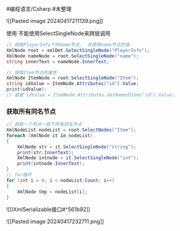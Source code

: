#编程语言/Csharp #未整理 



![[Pasted image 20240417211139.png]]


使用
不能使用SelectSingleNode来跨层调用
```csharp
// 获取PlayerInfo下的name节点,  并使用name节点的值
XmlNode root = xmlDmt.SelectSingleNode("PlayerInfo");
XmlNode nameNode = root.SelectSingleNode("name");
string innerText = nameNode.InnerText;
```


```csharp
// 获取Item节点的属性
XmlNode ItemNode = root.SelectSingleNode("Item");
string idValue = ItemNode.Attributes["id"].Value;
print(idValue);
// 或者 idValue = ItemNode.Attributes.GetNamedItem("id").Value;
```

### 获取所有同名节点
```csharp
// 获取一个节点一层下所有同名节点
XmlNodeList nodeList = root.SelectNodes("Item");
foreach (XmlNode it in nodeList)
{
    XmlNode str = it.SelectSingleNode("string");
    print(str.InnerText);
    XmlNode intnode = it.SelectSingleNode("int");
    print(intnode.InnerText);
}
// for循环
for (int i = 0; i < nodeList.Count; i++)
{
    XmlNode tmp = nodeList[i];
}
```


![[IXmlSerializable接口#^561b92]]


![[Pasted image 20240417232711.png]]


